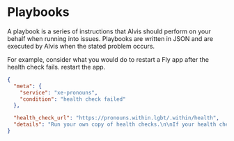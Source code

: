 # Playbooks

A playbook is a series of instructions that Alvis should perform on your behalf when running into issues. Playbooks are written in JSON and are executed by Alvis when the stated problem occurs.

For example, consider what you would do to restart a Fly app after the health check fails. restart the app.

```json
{
  "meta": {
    "service": "xe-pronouns",
    "condition": "health check failed"
  },

  "health_check_url": "https://pronouns.within.lgbt/.within/health",
  "details": "Run your own copy of health checks.\n\nIf your health check fails, restart the app.\nIf it succeeds, close the incident.\n\nWait for one minute afte restarting the app.\nRun the health check again after restarting the app.\n\nIf it fails again, escalate to the on-call engineer."
}
```
